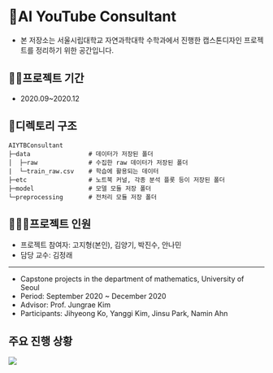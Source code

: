 # 🤡AI YouTube Consultant
* 본 저장소는 서울시립대학교 자연과학대학 수학과에서 진행한 캡스톤디자인 프로젝트를 정리하기 위한 공간입니다.
## 🏃‍♂️프로젝트 기간
* 2020.09~2020.12

## 👀디렉토리 구조
```
AIYTBConsultant
├─data                # 데이터가 저장된 폴더
│  ├─raw              # 수집한 raw 데이터가 저장된 폴더
|  └─train_raw.csv    # 학습에 활용되는 데이터
├─etc                 # 노트북 커널, 각종 분석 플롯 등이 저장된 폴더
├─model               # 모델 모듈 저장 폴더
└─preprocessing       # 전처리 모듈 저장 폴더
```
## 👩‍👧‍👦프로젝트 인원
* 프로젝트 참여자: 고지형(본인), 김양기, 박진수, 안나민
* 담당 교수: 김정래
---
* Capstone projects in the department of mathematics, University of Seoul
* Period: September 2020 ~ December 2020
* Advisor: Prof. Jungrae Kim
* Participants: Jihyeong Ko, Yanggi Kim, Jinsu Park, Namin Ahn

## 주요 진행 상황
![](https://media.discordapp.net/attachments/784385773839319070/785540543807225856/Screen_Shot_2020-12-08_at_12.52.07_AM.png)
